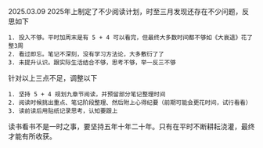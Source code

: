 2025.03.09
2025年上制定了不少阅读计划，时至三月发现还存在不少问题，反思如下

	1. 投入不够。平时加周末是有 5 + 4 可以看完，但最终大多数时间都不够如《大衰退》花了整3周
	2. 看过即忘。笔记不深刻，没有学习方法论，大多敷衍了了
	3. 未提升认识。跟实际生活结合不够，思考不够，举一反三不够

      
针对以上三点不足，调整以下

	1. 坚持 5 + 4 规划九章节阅读，并预留部分笔记整理时间
	2. 阅读时候挑出重点、笔记阶段整理、然后附上心得纪要（前期可能会更花时间，试行看看）
	3. 读前读后用贴纸记录思考，认知要跟上


读书看书不是一时之事，要坚持五年十年二十年。只有在平时不断耕耘浇灌，最终才能有所收获。
